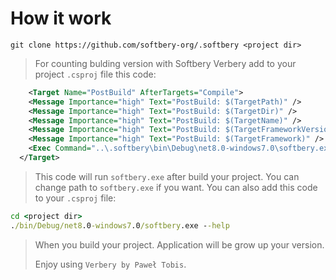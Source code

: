 # How it work

```git
git clone https://github.com/softbery-org/.softbery <project dir>
```

> For counting bulding version with Softbery Verbery add to your project `.csproj` file this code:
>
```xml
    <Target Name="PostBuild" AfterTargets="Compile">
    <Message Importance="high" Text="PostBuild: $(TargetPath)" />
    <Message Importance="high" Text="PostBuild: $(TargetDir)" />
    <Message Importance="high" Text="PostBuild: $(TargetName)" />
    <Message Importance="high" Text="PostBuild: $(TargetFrameworkVersion)" />
    <Message Importance="high" Text="PostBuild: $(TargetFramework)" />
    <Exec Command="..\.softbery\bin\Debug\net8.0-windows7.0\softbery.exe" />
  </Target>
```

> This code will run `softbery.exe` after build your project. You can change path to `softbery.exe` if you want.
> You can also add this code to your `.csproj` file:
```cmd
cd <project dir>
./bin/Debug/net8.0-windows7.0/softbery.exe --help
```
> When you build your project. Application will be grow up your version.
>
> Enjoy using `Verbery by Paweł Tobis`.
